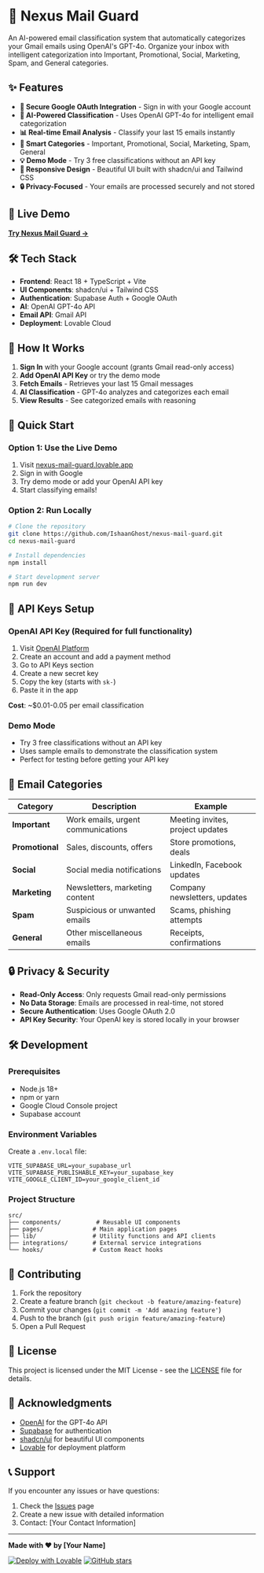 # 📧 Nexus Mail Guard

An AI-powered email classification system that automatically categorizes your Gmail emails using OpenAI's GPT-4o. Organize your inbox with intelligent categorization into Important, Promotional, Social, Marketing, Spam, and General categories.

## ✨ Features

- **🔐 Secure Google OAuth Integration** - Sign in with your Google account
- **🤖 AI-Powered Classification** - Uses OpenAI GPT-4o for intelligent email categorization
- **📊 Real-time Email Analysis** - Classify your last 15 emails instantly
- **🎯 Smart Categories** - Important, Promotional, Social, Marketing, Spam, General
- **💡 Demo Mode** - Try 3 free classifications without an API key
- **📱 Responsive Design** - Beautiful UI built with shadcn/ui and Tailwind CSS
- **🔒 Privacy-Focused** - Your emails are processed securely and not stored

## 🚀 Live Demo

**[Try Nexus Mail Guard →](https://nexus-mail-guard.lovable.app)**

## 🛠️ Tech Stack

- **Frontend**: React 18 + TypeScript + Vite
- **UI Components**: shadcn/ui + Tailwind CSS
- **Authentication**: Supabase Auth + Google OAuth
- **AI**: OpenAI GPT-4o API
- **Email API**: Gmail API
- **Deployment**: Lovable Cloud

## 🎯 How It Works

1. **Sign In** with your Google account (grants Gmail read-only access)
2. **Add OpenAI API Key** or try the demo mode
3. **Fetch Emails** - Retrieves your last 15 Gmail messages
4. **AI Classification** - GPT-4o analyzes and categorizes each email
5. **View Results** - See categorized emails with reasoning

## 🚀 Quick Start

### Option 1: Use the Live Demo
1. Visit [nexus-mail-guard.lovable.app](https://nexus-mail-guard.lovable.app)
2. Sign in with Google
3. Try demo mode or add your OpenAI API key
4. Start classifying emails!

### Option 2: Run Locally

```bash
# Clone the repository
git clone https://github.com/IshaanGhost/nexus-mail-guard.git
cd nexus-mail-guard

# Install dependencies
npm install

# Start development server
npm run dev
```

## 🔑 API Keys Setup

### OpenAI API Key (Required for full functionality)
1. Visit [OpenAI Platform](https://platform.openai.com)
2. Create an account and add a payment method
3. Go to API Keys section
4. Create a new secret key
5. Copy the key (starts with `sk-`)
6. Paste it in the app

**Cost**: ~$0.01-0.05 per email classification

### Demo Mode
- Try 3 free classifications without an API key
- Uses sample emails to demonstrate the classification system
- Perfect for testing before getting your API key

## 📧 Email Categories

| Category | Description | Example |
|----------|-------------|---------|
| **Important** | Work emails, urgent communications | Meeting invites, project updates |
| **Promotional** | Sales, discounts, offers | Store promotions, deals |
| **Social** | Social media notifications | LinkedIn, Facebook updates |
| **Marketing** | Newsletters, marketing content | Company newsletters, updates |
| **Spam** | Suspicious or unwanted emails | Scams, phishing attempts |
| **General** | Other miscellaneous emails | Receipts, confirmations |

## 🔒 Privacy & Security

- **Read-Only Access**: Only requests Gmail read-only permissions
- **No Data Storage**: Emails are processed in real-time, not stored
- **Secure Authentication**: Uses Google OAuth 2.0
- **API Key Security**: Your OpenAI key is stored locally in your browser

## 🛠️ Development

### Prerequisites
- Node.js 18+ 
- npm or yarn
- Google Cloud Console project
- Supabase account

### Environment Variables
Create a `.env.local` file:

```env
VITE_SUPABASE_URL=your_supabase_url
VITE_SUPABASE_PUBLISHABLE_KEY=your_supabase_key
VITE_GOOGLE_CLIENT_ID=your_google_client_id
```

### Project Structure
```
src/
├── components/          # Reusable UI components
├── pages/              # Main application pages
├── lib/                # Utility functions and API clients
├── integrations/       # External service integrations
└── hooks/              # Custom React hooks
```

## 🤝 Contributing

1. Fork the repository
2. Create a feature branch (`git checkout -b feature/amazing-feature`)
3. Commit your changes (`git commit -m 'Add amazing feature'`)
4. Push to the branch (`git push origin feature/amazing-feature`)
5. Open a Pull Request

## 📝 License

This project is licensed under the MIT License - see the [LICENSE](LICENSE) file for details.

## 🙏 Acknowledgments

- [OpenAI](https://openai.com) for the GPT-4o API
- [Supabase](https://supabase.com) for authentication
- [shadcn/ui](https://ui.shadcn.com) for beautiful UI components
- [Lovable](https://lovable.dev) for deployment platform

## 📞 Support

If you encounter any issues or have questions:

1. Check the [Issues](https://github.com/IshaanGhost/nexus-mail-guard/issues) page
2. Create a new issue with detailed information
3. Contact: [Your Contact Information]

---

**Made with ❤️ by [Your Name]**

[![Deploy with Lovable](https://img.shields.io/badge/Deploy%20with-Lovable-blue)](https://lovable.dev)
[![GitHub stars](https://img.shields.io/github/stars/IshaanGhost/nexus-mail-guard?style=social)](https://github.com/IshaanGhost/nexus-mail-guard)